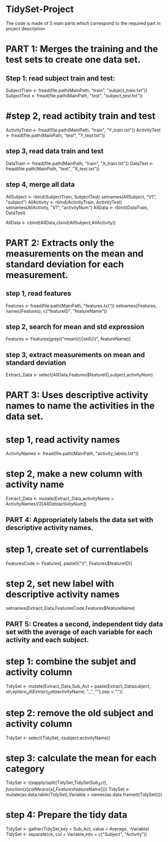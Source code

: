 # TidySet-Project

The code is made of 5 main parts which correspond to the required part in project description

# PART 1: Merges the training and the test sets to create one data set.

## Step 1: read subject train and test:

SubjectTrain <- fread(file.path(MainPath, "train", "subject_train.txt"))
SubjectTest <- fread(file.path(MainPath, "test", "subject_test.txt"))

# #step 2, read actibity train and test

ActivityTrain <- fread(file.path(MainPath, "train", "Y_train.txt"))
ActivityTest <- fread(file.path(MainPath, "test", "Y_test.txt"))

## step 3, read data train and test

DataTrain <- fread(file.path(MainPath, "train", "X_train.txt"))
DataTest <- fread(file.path(MainPath, "test", "X_test.txt"))

## step 4, merge all data

AllSubject <- rbind(SubjectTrain, SubjectTest)
setnames(AllSubject, "V1", "subject")
AllActivity <- rbind(ActivityTrain, ActivityTest)
setnames(AllActivity, "V1", "activityNum")
AllData <- rbind(DataTrain, DataTest)

AllData <- cbind(AllData,cbind(AllSubject,AllActivity))

# PART 2: Extracts only the measurements on the mean and standard deviation for each measurement.

## step 1, read features

Features <- fread(file.path(MainPath, "features.txt"))
setnames(Features, names(Features), c("featureID", "featureName"))

## step 2, search for mean and std expression

Features <- Features[grepl("mean\\(\\)|std\\(\\)", featureName)]

## step 3, extract measurements on mean and standard deviation

Extract_Data <- select(AllData,Features$featureID,subject,activityNum)

# PART 3: Uses descriptive activity names to name the activities in the data set.

# step 1, read activity names

ActivityNames <- fread(file.path(MainPath, "activity_labels.txt"))

# step 2, make a new column with activity name

Extract_Data <- mutate(Extract_Data,activityName = ActivityNames$V2[AllData$activityNum])


## PART 4: Appropriately labels the data set with descriptive activity names.

# step 1, create set of currentlabels
FeaturesCode <- Features[, paste0("V", Features$featureID)]

# step 2, set new label with descriptive activity names
setnames(Extract_Data,FeaturesCode,Features$featureName)


## PART 5: Creates a second, independent tidy data set with the average of each variable for each activity and each subject.

# step 1: combine the subjet and activity column 
TidySet <- mutate(Extract_Data,Sub_Act = paste(Extract_Data$subject,str_replace_all(Extract_Data$activityName, "_", ""),sep = "."))

# step 2: remove the old subject and activity column
TidySet <- select(TidySet,-(subject:activityName))

# step 3: calculate the mean for each category
TidySet <- t(sapply(split(TidySet,TidySet$Sub_Act), function(x) colMeans(x[,Features$featureName])))
TidySet <- mutate(as.data.table(TidySet),Variable = names(as.data.frame(t(TidySet))))

# step 4: Prepare the tidy data
TidySet <- gather(TidySet,key = Sub_Act, value = Average, -Variable)
TidySet <- separate(ck, col = Variable,into = c("Subject", "Activity"))
